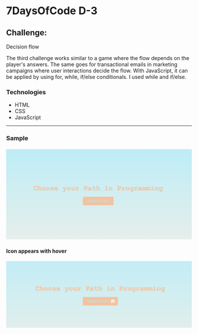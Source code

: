 # 7DaysOfCode D-3

## Challenge: 
Decision flow

The third challenge works similar to a game where the flow depends on the player's answers. The same goes for transactional emails in marketing campaigns where user interactions decide the flow. With JavaScript, it can be applied by using for, while, if/else conditionals. I used while and if/else.

### Technologies

- HTML
- CSS
- JavaScript

---

### Sample

<h4 align="center"><img src="./assets/7DaysOfCode-D-3.png"></h4>

#### Icon appears with hover
<h4 align="center"><img src="./assets/7DaysOfCode-D-3-hover.png"></h4>
